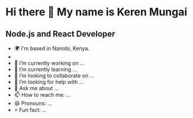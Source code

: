 # Hi there 👋 My name is Keren Mungai

## Node.js and React Developer

- :earth_africa: I'm based in Nairobi, Kenya.
- 
- 🔭 I’m currently working on ...
- 🌱 I’m currently learning ...
- 👯 I’m looking to collaborate on ...
- 🤔 I’m looking for help with ...
- 💬 Ask me about ...
- 📫 How to reach me: ...
- 😄 Pronouns: ...
- ⚡ Fun fact: ...
